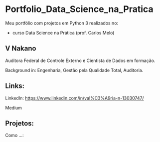 # Portfolio_Data_Science_na_Pratica

Meu portfólio com projetos em Python 3 realizados no:
- curso Data Science na Prática (prof. Carlos Melo)

## V Nakano
Auditora Federal de Controle Externo e Cientista de Dados em formação.

Background in: Engenharia, Gestão pela Qualidade Total, Auditoria.

## Links:

LinkedIn: https://www.linkedin.com/in/val%C3%A9ria-n-13030747/

Medium

## Projetos:

Como ...: 

